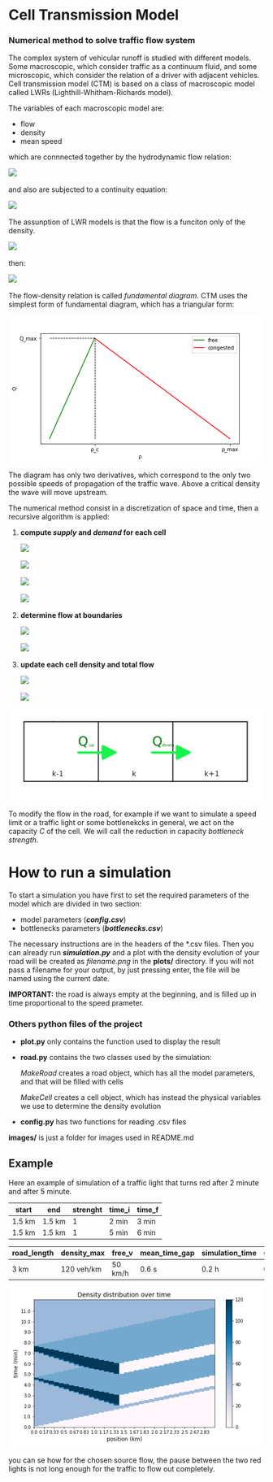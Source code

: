 # Cell Transmission Model
### Numerical method to solve traffic flow system

The complex system of vehicular runoff is studied with different models. Some macroscopic, which consider traffic as a continuum fluid, and some microscopic, which consider the relation of a driver with adjacent vehicles.
Cell transmission model (CTM) is based on a class of macroscopic model called LWRs (Lighthill-Whitham-Richards model).

The variables of each macroscopic model are:
* flow
* density
* mean speed

which are connnected together by the hydrodynamic flow relation:

![](https://latex.codecogs.com/gif.latex?q(x,t)=\rho(x,t)v(x,t))

and also are subjected to a continuity equation:

![](https://latex.codecogs.com/gif.latex?\dfrac{\partial&space;\rho}{\partial&space;t}&space;+&space;\dfrac{\partial&space;q}{\partial&space;x}&space;=&space;0)

The assunption of LWR models is that the flow is a funciton only of the density.

![](https://latex.codecogs.com/gif.latex?q&space;=&space;q(\rho))

then:

![](https://latex.codecogs.com/gif.latex?\dfrac{\partial&space;\rho}{\partial&space;t}&space;+&space;\dfrac{dq}{d\rho}\dfrac{\partial&space;\rho}{\partial&space;x}&space;=&space;0)

The flow-density relation is called _fundamental diagram_.
 CTM uses the simplest form of fundamental diagram, which has a triangular form:
 
 ![](images/triang.png)
 
The diagram has only two derivatives, which correspond to the only two possible speeds of propagation of the traffic wave. Above a critical density the wave will move upstream.

The numerical method consist in a discretization of space and time, then a recursive algorithm is applied:
1. **compute _supply_ and _demand_ for each cell**

    ![](https://latex.codecogs.com/gif.latex?S_{k}(t)&space;=&space;q_k(t)\qquad\rho&space;_k&space;>&space;\rho&space;_C)
    

    ![](https://latex.codecogs.com/gif.latex?S_{k}(t)&space;=&space;C_k\qquad\rho&space;_k&space;\leq&space;\rho&space;_C)
    

    ![](https://latex.codecogs.com/gif.latex?D_{k}(t)&space;=&space;q_k(t)\qquad\rho&space;_k&space;\leq&space;\rho&space;_C)
    

    ![](https://latex.codecogs.com/gif.latex?D_{k}(t)&space;=&space;C_k\qquad\rho&space;_k&space;>&space;\rho&space;_C)
2. **determine flow at boundaries**

    ![](https://latex.codecogs.com/gif.latex?q_k^{up}&space;=&space;\min&space;(S_k,D_{k-1}))

    ![](https://latex.codecogs.com/gif.latex?q_k^{down}&space;=&space;\min&space;(S_k+1,D_{k}))

3. **update each cell density and total flow**

   ![](https://latex.codecogs.com/gif.latex?\rho&space;_k(t+\Delta&space;t)&space;=&space;\rho&space;_k+\frac{\Delta&space;t}{\Delta&space;x_k}(q_k^{up}-q_k^{down}))

   ![](https://latex.codecogs.com/gif.latex?q_k(t+\Delta&space;t)&space;=&space;q_e(\rho&space;_k(t+\Delta&space;t)))
   
![](images/cells.png)

To modify the flow in the road, for example if we want to simulate a speed limit or a traffic light or some bottlenekcks in general, we act on the capacity _C_ of the cell. We will call the reduction in capacity _bottleneck strength_. 

# How to run a simulation
To start a simulation you have first to set the required parameters of the model which are divided in two section:
* model parameters (_**config.csv**_)
* bottlenecks parameters (_**bottlenecks.csv**_)

The necessary instructions are in the headers of the \*.csv files. Then you can already run _**simulation.py**_ and a plot with the density evolution of your road will be created as _filename.png_ in the **plots/** directory. If you will not pass a filename for your output, by just pressing enter, the file will be named using the current date.

**IMPORTANT:** the road is always empty at the beginning, and is filled up in time proportional to the speed prameter. 

### Others python files of the project

* **plot.py** only contains the function used to display the result
* **road.py** contains the two classes used by the simulation:

   _MakeRoad_ creates a road object, which has all the model parameters, and that will be filled with cells
  
   _MakeCell_ creates a cell object, which has instead the physical variables we use to determine the density evolution
* **config.py** has two functions for reading .csv files

**images/** is just a folder for images used in README.md

## Example
Here an example of simulation of a traffic light that turns red after 2 minute and after 5 minute.

start|end|strenght|time_i|time_f
-----|---|--------|------|------
1.5 km|1.5 km|1|2 min|3 min
1.5 km|1.5 km|1|5 min|6 min

road_length | density_max | free_v |mean_time_gap | simulation_time | source | sink
------------|-------------|--------|--------------|-----------------|--------|------
3 km | 120 veh/km | 50 km/h | 0.6 s | 0.2 h | 0.8 | 1

![](images/traffic_light.png)

you can se how for the chosen source flow, the pause between the two red lights is not long enough for the traffic to flow out completely.
